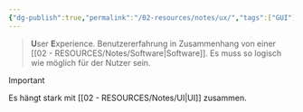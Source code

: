 ```yaml
---
{"dg-publish":true,"permalink":"/02-resources/notes/ux/","tags":["GUI"],"updated":"2024-08-28T11:04:20.757+02:00"}
---
```


> **U**ser **E**xperience.
> Benutzererfahrung in Zusammenhang von einer [[02 - RESOURCES/Notes/Software\|Software]].
> Es muss so logisch wie möglich für der Nutzer sein.

> [!important]
> Es hängt stark mit [[02 - RESOURCES/Notes/UI\|UI]] zusammen.